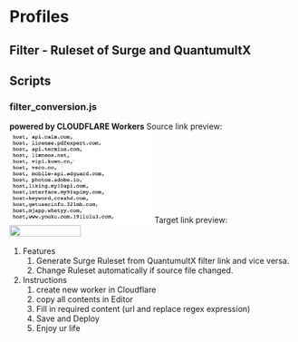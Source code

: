 # Profiles

## Filter - Ruleset of Surge and QuantumultX

## Scripts

### filter_conversion.js
**powered by CLOUDFLARE Workers**
Source link preview:
<img src="https://raw.githubusercontent.com/NavePnow/blog_photo/master/source.png" height="50%" width="50%">
Target link preview:
<img src="https://blogphoto-1257787992.cos.ap-beijing.myqcloud.com/target.png" height="50%" width="50%">
1. Features
    1. Generate Surge Ruleset from QuantumultX filter link and vice versa.
    2. Change Ruleset automatically if source file changed.
2. Instructions
    1. create new worker in Cloudflare 
    2. copy all contents in Editor
    3. Fill in required content (url and replace regex expression)
    4. Save and Deploy
    5. Enjoy ur life

